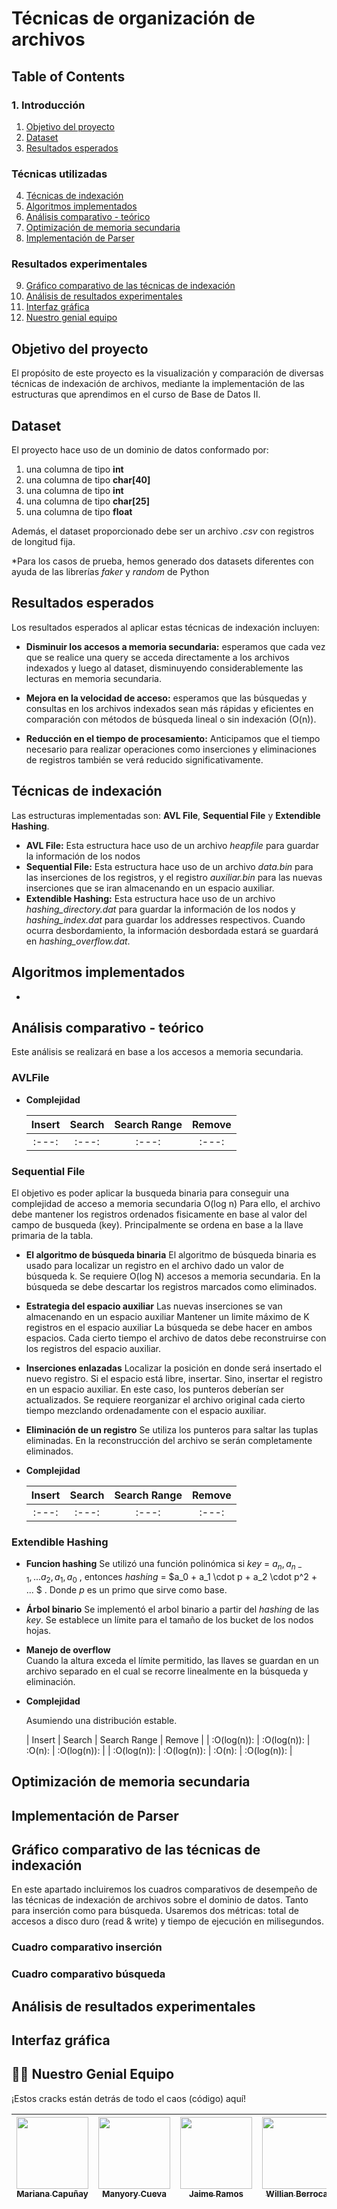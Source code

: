 # Técnicas de organización de archivos

## Table of Contents  
### 1. Introducción
1. [Objetivo del proyecto](#id1)
2. [Dataset](#id2)
3. [Resultados esperados](#id3)
### Técnicas utilizadas
4. [Técnicas de indexación](#id4)
5. [Algoritmos implementados](#id5)
6. [Análisis comparativo - teórico](#id6)
7. [Optimización de memoria secundaria](#id7)
8. [Implementación de Parser](#id8)

### Resultados experimentales
9. [Gráfico comparativo de las técnicas de indexación](#id9)
10. [Análisis de resultados experimentales](#ida)
11. [Interfaz gráfica](#idb)
12. [Nuestro genial equipo](#idc)
## Objetivo del proyecto<a name="id1"></a>
El propósito de este proyecto es la visualización y comparación de diversas técnicas de indexación de archivos, mediante la implementación de las estructuras que aprendimos en el curso de Base de Datos II.
## Dataset<a name="id2"></a>
El proyecto hace uso de un dominio de datos conformado por:
1. una columna de tipo **int**
2. una columna de tipo **char[40]**
3. una columna de tipo **int**
4. una columna de tipo **char[25]**
5. una columna de tipo **float**

Además, el dataset proporcionado debe ser un archivo _.csv_ con registros de longitud fija.

*Para los casos de prueba, hemos generado dos datasets diferentes con ayuda de las librerías _faker_ y _random_ de Python

## Resultados esperados<a name="id3"></a>
Los resultados esperados al aplicar estas técnicas de indexación incluyen:
- **Disminuir los accesos a memoria secundaria:** esperamos que cada vez que se realice una query se acceda directamente a los archivos indexados y luego al dataset, disminuyendo considerablemente las lecturas en memoria secundaria.
- **Mejora en la velocidad de acceso:** esperamos que las búsquedas y consultas en los archivos indexados sean más rápidas y eficientes en comparación con métodos de búsqueda lineal o sin indexación (O(n)).

- **Reducción en el tiempo de procesamiento:** Anticipamos que el tiempo necesario para realizar operaciones como inserciones y eliminaciones de registros también se verá reducido significativamente.

## Técnicas de indexación <a name="id4"></a>
Las estructuras implementadas son: **AVL File**, **Sequential File** y **Extendible Hashing**. 
- **AVL File:** Esta estructura hace uso de un archivo _heapfile_ para guardar la información de los nodos
- **Sequential File:** Esta estructura hace uso de un archivo _data.bin_ para las inserciones de los registros, y  el registro _auxiliar.bin_ para las nuevas inserciones que se iran almacenando en un espacio auxiliar.
- **Extendible Hashing:** Esta estructura hace uso de un archivo _hashing_directory.dat_ para guardar la información de los nodos y _hashing_index.dat_ para guardar los addresses respectivos. Cuando ocurra desbordamiento, la información desbordada estará se guardará en _hashing_overflow.dat_.

## Algoritmos implementados <a name="id5"></a>
- 
## Análisis comparativo - teórico <a name="id6"></a>
Este análisis se realizará en base a los accesos a memoria secundaria.

### AVLFile

- **Complejidad**
  
  | Insert | Search | Search Range | Remove | 
  | :---: | :---: | :---:  | :---:  |
  | :---: | :---: | :---:  | :---:  |

### Sequential File
El objetivo es poder aplicar la busqueda binaria para conseguir una complejidad de acceso a memoria secundaria O(log n)
Para ello, el archivo debe mantener los registros ordenados fisicamente en base al valor del campo de busqueda (key).
Principalmente se ordena en base a la llave primaria de la tabla. 

- **El algoritmo de búsqueda binaria**
El algoritmo de búsqueda binaria es usado para localizar un registro en el archivo dado un valor de búsqueda k.
Se requiere O(log N) accesos a memoria secundaria. 
En la búsqueda se debe descartar los registros marcados como eliminados. 

- **Estrategia del espacio auxiliar**
Las nuevas inserciones se van almacenando en un espacio auxiliar
Mantener un limite máximo de K registros en el espacio auxiliar
La búsqueda se debe hacer en ambos espacios.
Cada cierto tiempo el archivo de datos debe reconstruirse con los registros del espacio auxiliar. 

- **Inserciones enlazadas**
Localizar la posición en donde será insertado el nuevo registro.
Si el espacio está libre, insertar.
Sino, insertar el registro en un espacio auxiliar.
En este caso, los punteros deberían ser actualizados.
Se requiere reorganizar el archivo original cada cierto tiempo mezclando ordenadamente con el espacio auxiliar. 

- **Eliminación de un registro**
Se utiliza los punteros para saltar las tuplas eliminadas.
En la reconstrucción del archivo se serán completamente eliminados.

- **Complejidad**
  
  | Insert | Search | Search Range | Remove | 
  | :---: | :---: | :---:  | :---:  |
  | :---: | :---: | :---:  | :---:  |

### Extendible Hashing

- **Funcion hashing**
    Se utilizó una función polinómica si _key_ = $a_n,a_{n-1},...a_2,a_1,a_0$ , entonces _hashing_ = $a_0 + a_1 \cdot p + a_2 \cdot p^2 + ... $ . Donde $p$ es un primo que sirve como base.

- **Árbol binario**
    Se implementó el arbol binario a partir del _hashing_ de las _key_. Se establece un límite para el tamaño de los bucket de los nodos hojas.  

- **Manejo de overflow**       
    Cuando la altura exceda el límite permitido, las llaves se guardan en un archivo separado en el cual se recorre linealmente en la búsqueda y eliminación.

- **Complejidad** 

    Asumiendo una distribución estable.
  
  | Insert | Search | Search Range | Remove | 
  | :O(log(n)): | :O(log(n)): | :O(n):  | :O(log(n)):  |
  | :O(log(n)): | :O(log(n)): | :O(n):  | :O(log(n)):  |

## Optimización de memoria secundaria <a name="id7"></a>

## Implementación de Parser <a name="id8"></a>

## Gráfico comparativo de las técnicas de indexación <a name="id9"></a>
En este apartado incluiremos los cuadros comparativos de desempeño de las técnicas de indexación de archivos sobre el dominio de datos. Tanto para inserción como para búsqueda.  Usaremos dos métricas: total de accesos a disco duro (read & write) y tiempo de ejecución en milisegundos. 

### Cuadro comparativo inserción
### Cuadro comparativo búsqueda

## Análisis de resultados experimentales <a name="ida"></a>

## Interfaz gráfica <a name="idb"></a>
## 👩‍💻 Nuestro Genial Equipo <a name="idc"></a>

¡Estos cracks están detrás de todo el caos (código) aquí!

| [<img src="https://avatars.githubusercontent.com/u/91635108?v=4" width=115><br><sub>Mariana Capuñay</sub>](https://github.com/Mariana-Capunay) |  [<img src="https://avatars.githubusercontent.com/u/91238621?v=4" width=115><br><sub>Manyory Cueva</sub>](https://github.com/manyorycuevamendoza) | [<img src="https://avatars.githubusercontent.com/u/83987561?v=4" width=115><br><sub>Jaime Ramos</sub>](https://github.com/JaimeRamosT) | [<img src="https://avatars.githubusercontent.com/u/44882884?v=4" width=115><br><sub>Willian Berrocal</sub>](https://github.com/Willian-Berrocal) | [<img src="https://avatars.githubusercontent.com/u/55224553?v=4" width=115><br><sub>Gustavo Orosco</sub>](https://github.com/Pulsatio) |
| :---: | :---: | :---:  | :---:  | :---: |


